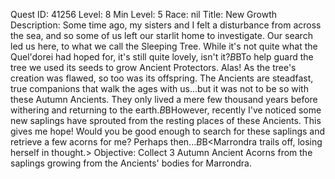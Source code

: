Quest ID: 41256
Level: 8
Min Level: 5
Race: nil
Title: New Growth
Description: Some time ago, my sisters and I felt a disturbance from across the sea, and so some of us left our starlit home to investigate. Our search led us here, to what we call the Sleeping Tree. While it's not quite what the Quel'dorei had hoped for, it's still quite lovely, isn't it?$B$BTo help guard the tree we used its seeds to grow Ancient Protectors. Alas! As the tree's creation was flawed, so too was its offspring. The Ancients are steadfast, true companions that walk the ages with us...but it was not to be so with these Autumn Ancients. They only lived a mere few thousand years before withering and returning to the earth.$B$BHowever, recently I've noticed some new saplings have sprouted from the resting places of these Ancients. This gives me hope! Would you be good enough to search for these saplings and retrieve a few acorns for me? Perhaps then...$B$B<Marrondra trails off, losing herself in thought.>
Objective: Collect 3 Autumn Ancient Acorns from the saplings growing from the Ancients' bodies for Marrondra.
